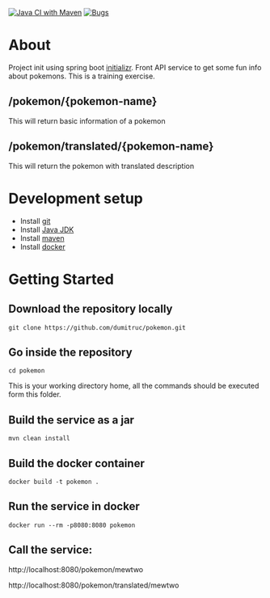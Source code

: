 [![Java CI with Maven](https://github.com/dumitruc/pokemon/actions/workflows/maven.yml/badge.svg)](https://github.com/dumitruc/pokemon/actions/workflows/maven.yml)
[![Bugs](https://sonarcloud.io/api/project_badges/measure?project=dumitruc_pokemon&metric=bugs)](https://sonarcloud.io/summary/new_code?id=dumitruc_pokemon)



# About
Project init using spring boot [initializr](https://start.spring.io/). Front API service to get some fun info about pokemons.
This is a training exercise.
## /pokemon/{pokemon-name}
This will return basic information of a pokemon 
## /pokemon/translated/{pokemon-name}
This will return the pokemon with translated description

# Development setup
 * Install [git](https://git-scm.com/book/en/v2/Getting-Started-Installing-Git)
 * Install [Java JDK](https://docs.oracle.com/en/java/javase/17/install/overview-jdk-installation.html)
 * Install [maven](https://maven.apache.org/install.html)
 * Install [docker](https://docs.docker.com/get-docker/)

# Getting Started

## Download the repository locally
```shell
git clone https://github.com/dumitruc/pokemon.git
```
## Go inside the repository
```shell
cd pokemon
```
This is your working directory home, all the commands should be executed form this folder.

## Build the service as a jar
```shell
mvn clean install
```
## Build the docker container
```shell
docker build -t pokemon .
```
## Run the service in docker
```shell
docker run --rm -p8080:8080 pokemon 
```

## Call the service:
http://localhost:8080/pokemon/mewtwo

http://localhost:8080/pokemon/translated/mewtwo